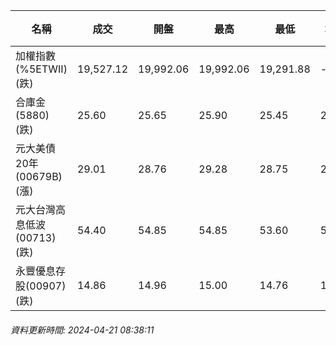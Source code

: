 | 名稱 | 成交 | 開盤 | 最高 | 最低 | 均價 | 成交金額(億) | 昨收 | 漲跌幅 | 漲跌 | 總量 | 昨量 | 振幅 |
| -------- | -------- | -------- | -------- |-------- | -------- | -------- |-------- |-------- |-------- | -------- | -------- |-------- |
|加權指數(%5ETWII) (跌)|19,527.12|19,992.06|19,992.06|19,291.88|-|7,059.98|20,301.20|3.81%|774.08|14,122,522|0|3.45%|
|合庫金(5880) (跌)|25.60|25.65|25.90|25.45|25.59|5.90|25.85|0.97%|0.25|23,077|10,187|1.74%|
|元大美債20年(00679B) (漲)|29.01|28.76|29.28|28.75|29.05|23.00|28.78|0.80%|0.23|79,172|31,600|1.84%|
|元大台灣高息低波(00713) (跌)|54.40|54.85|54.85|53.60|54.29|6.42|55.20|1.45%|0.80|11,829|5,262|2.26%|
|永豐優息存股(00907) (跌)|14.86|14.96|15.00|14.76|14.89|0.970|15.01|1.00%|0.15|6,513|3,053|1.60%|
###### 資料更新時間: 2024-04-21 08:38:11